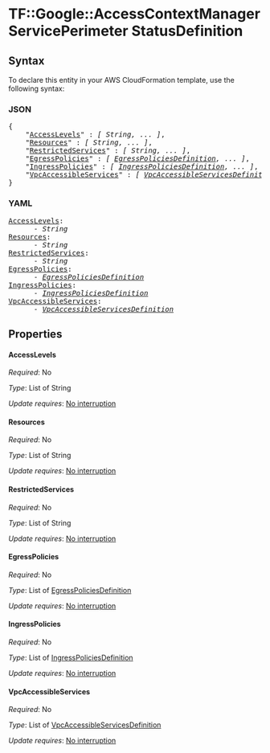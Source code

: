 # TF::Google::AccessContextManagerServicePerimeter StatusDefinition

## Syntax

To declare this entity in your AWS CloudFormation template, use the following syntax:

### JSON

<pre>
{
    "<a href="#accesslevels" title="AccessLevels">AccessLevels</a>" : <i>[ String, ... ]</i>,
    "<a href="#resources" title="Resources">Resources</a>" : <i>[ String, ... ]</i>,
    "<a href="#restrictedservices" title="RestrictedServices">RestrictedServices</a>" : <i>[ String, ... ]</i>,
    "<a href="#egresspolicies" title="EgressPolicies">EgressPolicies</a>" : <i>[ <a href="egresspoliciesdefinition.md">EgressPoliciesDefinition</a>, ... ]</i>,
    "<a href="#ingresspolicies" title="IngressPolicies">IngressPolicies</a>" : <i>[ <a href="ingresspoliciesdefinition.md">IngressPoliciesDefinition</a>, ... ]</i>,
    "<a href="#vpcaccessibleservices" title="VpcAccessibleServices">VpcAccessibleServices</a>" : <i>[ <a href="vpcaccessibleservicesdefinition.md">VpcAccessibleServicesDefinition</a>, ... ]</i>
}
</pre>

### YAML

<pre>
<a href="#accesslevels" title="AccessLevels">AccessLevels</a>: <i>
      - String</i>
<a href="#resources" title="Resources">Resources</a>: <i>
      - String</i>
<a href="#restrictedservices" title="RestrictedServices">RestrictedServices</a>: <i>
      - String</i>
<a href="#egresspolicies" title="EgressPolicies">EgressPolicies</a>: <i>
      - <a href="egresspoliciesdefinition.md">EgressPoliciesDefinition</a></i>
<a href="#ingresspolicies" title="IngressPolicies">IngressPolicies</a>: <i>
      - <a href="ingresspoliciesdefinition.md">IngressPoliciesDefinition</a></i>
<a href="#vpcaccessibleservices" title="VpcAccessibleServices">VpcAccessibleServices</a>: <i>
      - <a href="vpcaccessibleservicesdefinition.md">VpcAccessibleServicesDefinition</a></i>
</pre>

## Properties

#### AccessLevels

_Required_: No

_Type_: List of String

_Update requires_: [No interruption](https://docs.aws.amazon.com/AWSCloudFormation/latest/UserGuide/using-cfn-updating-stacks-update-behaviors.html#update-no-interrupt)

#### Resources

_Required_: No

_Type_: List of String

_Update requires_: [No interruption](https://docs.aws.amazon.com/AWSCloudFormation/latest/UserGuide/using-cfn-updating-stacks-update-behaviors.html#update-no-interrupt)

#### RestrictedServices

_Required_: No

_Type_: List of String

_Update requires_: [No interruption](https://docs.aws.amazon.com/AWSCloudFormation/latest/UserGuide/using-cfn-updating-stacks-update-behaviors.html#update-no-interrupt)

#### EgressPolicies

_Required_: No

_Type_: List of <a href="egresspoliciesdefinition.md">EgressPoliciesDefinition</a>

_Update requires_: [No interruption](https://docs.aws.amazon.com/AWSCloudFormation/latest/UserGuide/using-cfn-updating-stacks-update-behaviors.html#update-no-interrupt)

#### IngressPolicies

_Required_: No

_Type_: List of <a href="ingresspoliciesdefinition.md">IngressPoliciesDefinition</a>

_Update requires_: [No interruption](https://docs.aws.amazon.com/AWSCloudFormation/latest/UserGuide/using-cfn-updating-stacks-update-behaviors.html#update-no-interrupt)

#### VpcAccessibleServices

_Required_: No

_Type_: List of <a href="vpcaccessibleservicesdefinition.md">VpcAccessibleServicesDefinition</a>

_Update requires_: [No interruption](https://docs.aws.amazon.com/AWSCloudFormation/latest/UserGuide/using-cfn-updating-stacks-update-behaviors.html#update-no-interrupt)

